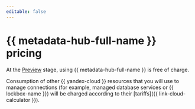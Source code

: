 ```yaml
---
editable: false
---
```


# {{ metadata-hub-full-name }} pricing

At the [Preview](../overview/concepts/launch-stages.md) stage, using {{ metadata-hub-full-name }} is free of charge.

Consumption of other {{ yandex-cloud }} resources that you will use to manage connections (for example, managed database services or {{ lockbox-name }}) will be charged according to their [tariffs]({{ link-cloud-calculator }}).
